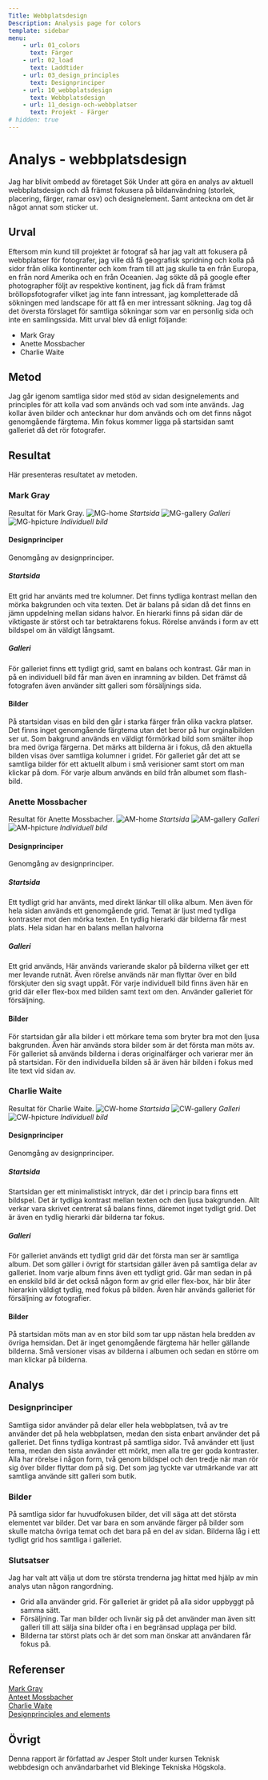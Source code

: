 ```yaml
---
Title: Webbplatsdesign
Description: Analysis page for colors
template: sidebar
menu:
    - url: 01_colors
      text: Färger
    - url: 02_load
      text: Laddtider
    - url: 03_design_principles
      text: Designprinciper
    - url: 10_webbplatsdesign
      text: Webbplatsdesign
    - url: 11_design-och-webbplatser
      text: Projekt - Färger
# hidden: true
---
```


Analys - webbplatsdesign
==================
Jag har blivit ombedd av företaget Sök Under att göra en analys av aktuell webbplatsdesign och då främst fokusera på bildanvändning (storlek, placering, färger, ramar osv) och designelement. Samt anteckna om det är något annat som sticker ut.


Urval
-----------------------
Eftersom min kund till projektet är fotograf så har jag valt att fokusera på webbplatser för fotografer, jag ville då få geografisk spridning och kolla på sidor från olika kontinenter och kom fram till att jag skulle ta en från Europa, en från nord Amerika och en från Oceanien. Jag sökte då på google efter photographer följt av respektive kontinent, jag fick då fram främst bröllopsfotografer vilket jag inte fann intressant, jag kompletterade då sökningen med landscape för att få en mer intressant sökning. Jag tog då det översta förslaget för samtliga sökningar som var en personlig sida och inte en samlingssida. Mitt urval blev då enligt följande:
- Mark Gray
- Anette Mossbacher
- Charlie Waite

Metod
-----------------------
Jag går igenom samtliga sidor med stöd av sidan designelements and principles för att kolla vad som används och vad som inte används.
Jag kollar även bilder och antecknar hur dom används och om det finns något genomgående färgtema. Min fokus kommer ligga på startsidan samt galleriet då det rör fotografer.

Resultat
-----------------------
Här presenteras resultatet av metoden.
### Mark Gray
Resultat för Mark Gray.
![MG-home](../assets/img/mg-home.jpg)
*Startsida*
![MG-gallery](../assets/img/mg-gallery.jpg)
*Galleri*
![MG-hpicture](../assets/img/mg-picture.jpg)
*Individuell bild*
#### Designprinciper
Genomgång av designprinciper.
##### Startsida
Ett grid har använts med tre kolumner. Det finns tydliga kontrast mellan den mörka bakgrunden och vita texten. Det är balans på sidan då det finns en jämn uppdelning mellan sidans halvor. En hierarki finns på sidan där de viktigaste är störst och tar betraktarens fokus. Rörelse används i form av ett bildspel om än väldigt långsamt.
##### Galleri
För galleriet finns ett tydligt grid, samt en balans och kontrast. Går man in på en individuell bild får man även en inramning av bilden. Det främst då fotografen även använder sitt galleri som försäljnings sida.
#### Bilder
På startsidan visas en bild den går i starka färger från olika vackra platser. Det finns inget genomgående färgtema utan det beror på hur orginalbilden ser ut. Som bakgrund används en väldigt förmörkad bild som smälter ihop bra med övriga färgerna. Det märks att bilderna är i fokus, då den aktuella bilden visas över samtliga kolumner i gridet. För galleriet går det att se samtliga bilder för ett aktuellt album i små verisioner samt stort om man klickar på dom. För varje album används en bild från albumet som flash-bild.
### Anette Mossbacher
Resultat för Anette Mossbacher.
![AM-home](../assets/img/am-home.jpg)
*Startsida*
![AM-gallery](../assets/img/am-gallery.jpg)
*Galleri*
![AM-hpicture](../assets/img/am-picture.jpg)
*Individuell bild*
#### Designprinciper
Genomgång av designprinciper.
##### Startsida
Ett tydligt grid har använts, med direkt länkar till olika album. Men även för hela sidan används ett genomgående grid. Temat är ljust med tydliga kontraster mot den mörka texten. En tydlig hierarki där bilderna får mest plats. Hela sidan har en balans mellan halvorna
##### Galleri
Ett grid används, Här används varierande skalor på bilderna vilket ger ett mer levande rutnät. Även rörelse används när man flyttar över en bild förskjuter den sig svagt uppåt. För varje individuell bild finns även här en grid där eller flex-box med bilden samt text om den. Använder galleriet för försäljning.
#### Bilder
För startsidan går alla bilder i ett mörkare tema som bryter bra mot den ljusa bakgrunden. Även här används stora bilder som är det första man möts av. För galleriet så används bilderna i deras originalfärger och varierar mer än på startsidan. För den individuella bilden så är även här bilden i fokus med lite text vid sidan av.
### Charlie Waite
Resultat för Charlie Waite.
![CW-home](../assets/img/cw-home.jpg)
*Startsida*
![CW-gallery](../assets/img/cw-gallery.jpg)
*Galleri*
![CW-hpicture](../assets/img/cw-picture.jpg)
*Individuell bild*
#### Designprinciper
Genomgång av designprinciper.
##### Startsida
Startsidan ger ett minimalistiskt intryck, där det i princip bara finns ett bildspel. Det är tydliga kontrast mellan texten och den ljusa bakgrunden. Allt verkar vara skrivet centrerat så balans finns, däremot inget tydligt grid. Det är även en tydlig hierarki där bilderna tar fokus.
##### Galleri
För galleriet används ett tydligt grid där det första man ser är samtliga album. Det som gäller i övrigt för startsidan gäller även på samtliga delar av galleriet. Inom varje album finns även ett tydligt grid. Går man sedan in på en enskild bild är det också någon form av grid eller flex-box, här blir åter hierarkin väldigt tydlig, med fokus på bilden. Även här används galleriet för försäljning av fotografier.
#### Bilder
På startsidan möts man av en stor bild som tar upp nästan hela bredden av övriga hemsidan. Det är inget genomgående färgtema här heller gällande bilderna. Små versioner visas av bilderna i albumen och sedan en större om man klickar på bilderna.

Analys
-----------------------
### Designprinciper
Samtliga sidor använder på delar eller hela webbplatsen, två av tre använder det på hela webbplatsen, medan den sista enbart använder det på galleriet. Det finns tydliga kontrast på samtliga sidor. Två använder ett ljust tema, medan den sista använder ett mörkt, men alla tre ger goda kontraster. Alla har rörelse i någon form, två genom bildspel och den tredje när man rör sig över bilder flyttar dom på sig. Det som jag tyckte var utmärkande var att samtliga använde sitt galleri som butik.
### Bilder
På samtliga sidor far huvudfokusen bilder, det vill säga att det största elementet var bilder. Det var bara en som använde färger på bilder som skulle matcha övriga temat och det bara på en del av sidan. Bilderna låg i ett tydligt grid hos samtliga i galleriet.
### Slutsatser
Jag har valt att välja ut dom tre största trenderna jag hittat med hjälp av min analys utan någon rangordning.
- Grid alla använder grid. För galleriet är gridet på alla sidor uppbyggt på samma sätt.
- Försäljning. Tar man bilder och livnär sig på det använder man även sitt galleri till att sälja sina bilder ofta i en begränsad upplaga per bild.
- Bilderna tar störst plats och är det som man önskar att användaren får fokus på.

Referenser
-----------------------
[Mark Gray](https://www.markgray.com.au/)  
[Anteet Mossbacher](https://anettemossbacher.com/)  
[Charlie Waite](https://www.charliewaite.com/)  
[Designprinciples and elements](https://www.canva.com/learn/design-elements-principles/)

Övrigt
-----------------------

Denna rapport är författad av Jesper Stolt under kursen Teknisk webbdesign och användarbarhet vid Blekinge Tekniska Högskola.
